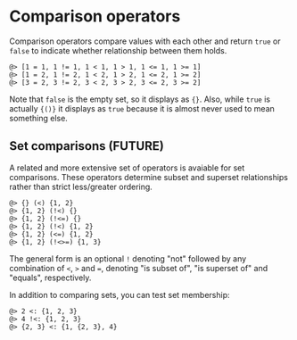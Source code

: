 # Comparison operators

Comparison operators compare values with each other and return `true` or `false`
to indicate whether relationship between them holds.

```arrai
@> [1 = 1, 1 != 1, 1 < 1, 1 > 1, 1 <= 1, 1 >= 1]
@> [1 = 2, 1 != 2, 1 < 2, 1 > 2, 1 <= 2, 1 >= 2]
@> [3 = 2, 3 != 2, 3 < 2, 3 > 2, 3 <= 2, 3 >= 2]
```

Note that `false` is the empty set, so it displays as `{}`. Also, while `true`
is actually `{()}` it displays as `true` because it is almost never used to mean
something else.

## Set comparisons (FUTURE)

A related and more extensive set of operators is avaiable for set comparisons.
These operators determine subset and superset relationships rather than strict
less/greater ordering.

```arrai
@> {} (<) {1, 2}
@> {1, 2} (!<) {}
@> {1, 2} (!<=) {}
@> {1, 2} (!<) {1, 2}
@> {1, 2} (<=) {1, 2}
@> {1, 2} (!<>=) {1, 3}
```

The general form is an optional `!` denoting "not" followed by any combination
of `<`, `>` and `=`, denoting "is subset of", "is superset of" and "equals",
respectively.

In addition to comparing sets, you can test set membership:

```arrai
@> 2 <: {1, 2, 3}
@> 4 !<: {1, 2, 3}
@> {2, 3} <: {1, {2, 3}, 4}
```
